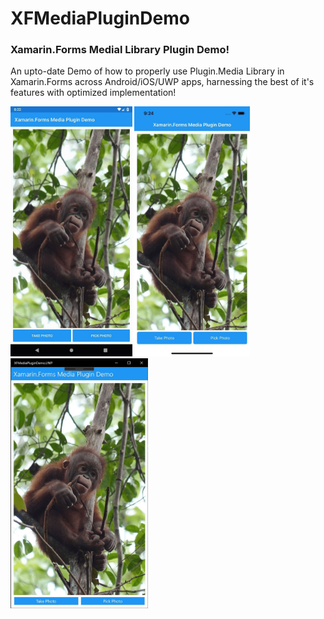 # XFMediaPluginDemo

### Xamarin.Forms Medial Library Plugin Demo!

An upto-date Demo of how to properly use Plugin.Media Library in Xamarin.Forms across Android/iOS/UWP apps, harnessing the best of it's features with optimized implementation!

<img src="screenshots/Android.jpg" height="400" /> <img src="screenshots/iOS.jpg" height="400" /> <img src="screenshots/UWP.jpg" height="400" /> 
